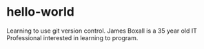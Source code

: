 # hello-world
Learning to use git version control.
James Boxall is a 35 year old IT Professional interested in learning to program.
